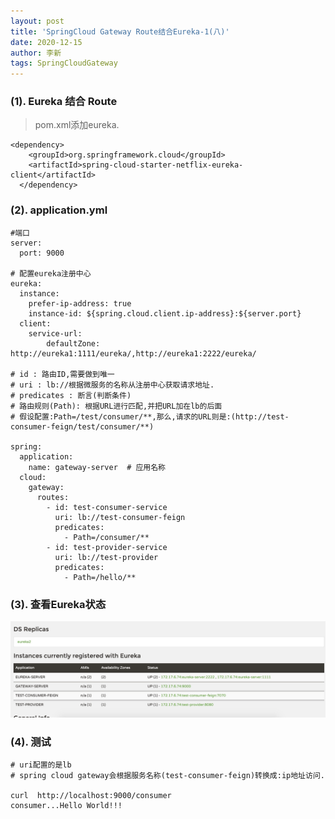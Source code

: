 ```yaml
---
layout: post
title: 'SpringCloud Gateway Route结合Eureka-1(八)'
date: 2020-12-15
author: 李新
tags: SpringCloudGateway
---
```


### (1). Eureka 结合 Route
> pom.xml添加eureka.

```
<dependency>
    <groupId>org.springframework.cloud</groupId>
    <artifactId>spring-cloud-starter-netflix-eureka-client</artifactId>
  </dependency>
```
### (2). application.yml
```
#端口
server:
  port: 9000

# 配置eureka注册中心
eureka:
  instance:
    prefer-ip-address: true
    instance-id: ${spring.cloud.client.ip-address}:${server.port}
  client:
    service-url:
        defaultZone: http://eureka1:1111/eureka/,http://eureka1:2222/eureka/

# id : 路由ID,需要做到唯一
# uri : lb://根据微服务的名称从注册中心获取请求地址.
# predicates : 断言(判断条件)
# 路由规则(Path): 根据URL进行匹配,并把URL加在lb的后面
# 假设配置:Path=/test/consumer/**,那么,请求的URL则是:(http://test-consumer-feign/test/consumer/**)

spring:
  application:
    name: gateway-server  # 应用名称
  cloud:
    gateway:
      routes:
        - id: test-consumer-service
          uri: lb://test-consumer-feign
          predicates: 
            - Path=/consumer/**
        - id: test-provider-service
          uri: lb://test-provider
          predicates: 
            - Path=/hello/**
```
### (3). 查看Eureka状态
!["Spring Cloud Gateway注册到Eureka,并获取Eureka的路由信息"](/assets/spring-cloud-gateway/imgs/spring-cloud-gateway-uri-lb.jpg)

### (4). 测试
```
# uri配置的是lb
# spring cloud gateway会根据服务名称(test-consumer-feign)转换成:ip地址访问.

curl  http://localhost:9000/consumer
consumer...Hello World!!!
```